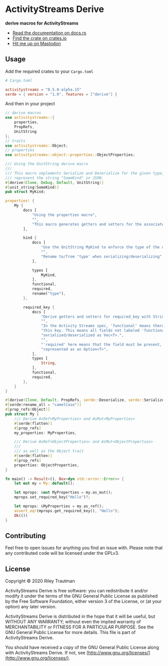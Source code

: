 # ActivityStreams Derive
__derive macros for ActivityStreams__

- [Read the documentation on docs.rs](https://docs.rs/activitystreams-derive)
- [Find the crate on crates.io](https://crates.io/crates/activitystreams-derive)
- [Hit me up on Mastodon](https://asonix.dog/@asonix)

## Usage
Add the required crates to your `Cargo.toml`
```toml
# Cargo.toml

activitystreams = "0.5.0-alpha.15"
serde = { version = "1.0", features = ["derive"] }
```

And then in your project
```rust
// derive macros
use activitystreams::{
    properties,
    PropRefs,
    UnitString
};
// traits
use activitystreams::Object;
// properties
use activitystreams::object::properties::ObjectProperties;

/// Using the UnitString derive macro
///
/// This macro implements Serialize and Deserialize for the given type, making this type
/// represent the string "SomeKind" in JSON.
#[derive(Clone, Debug, Default, UnitString)]
#[unit_string(SomeKind)]
pub struct MyKind;

properties! {
    My {
        docs [
            "Using the properties macro",
            "",
            "This macro generates getters and setters for the associated fields.",
        ],

        kind {
            docs [
                "Use the UnitString MyKind to enforce the type of the object by \"SomeKind\"",
                "",
                "Rename to/from 'type' when serializing/deserializing",
            ],

            types [
                MyKind,
            ],
            functional,
            required,
            rename("type"),
        },

        required_key {
            docs [
                "Derive getters and setters for required_key with String type.",
                "",
                "In the Activity Streams spec, 'functional' means there can only be one item for",
                "this key. This means all fields not labeled 'functional' can also be",
                "serialized/deserialized as Vec<T>.",
                "",
                "'required' here means that the field must be present, otherwise, it's"
                "represented as an Option<T>",
            ],
            types [
                String,
            ],
            functional,
            required,
        },
    }
}

#[derive(Clone, Default, PropRefs, serde::Deserialize, serde::Serialize)]
#[serde(rename_all = "camelCase")]
#[prop_refs(Object)]
pub struct My {
    /// Derive AsRef<MyProperties> and AsMut<MyProperties>
    #[serde(flatten)]
    #[prop_refs]
    my_properties: MyProperties,

    /// Derive AsRef<ObjectProperties> and AsMut<ObjectProperties>
    ///
    /// as well as the Object trait
    #[serde(flatten)]
    #[prop_refs]
    properties: ObjectProperties,
}

fn main() -> Result<(), Box<dyn std::error::Error>> {
    let mut my = My::default();

    let mprops: &mut MyProperties = my.as_mut();
    mprops.set_required_key("Hello")?;

    let mprops: &MyProperties = my.as_ref();
    assert_eq!(mprops.get_required_key(), "Hello");
    Ok(())
}
```

## Contributing
Feel free to open issues for anything you find an issue with. Please note that any contributed code will be licensed under the GPLv3.

## License

Copyright © 2020 Riley Trautman

ActivityStreams Derive is free software: you can redistribute it and/or modify it under the terms of the GNU General Public License as published by the Free Software Foundation, either version 3 of the License, or (at your option) any later version.

ActivityStreams Derive is distributed in the hope that it will be useful, but WITHOUT ANY WARRANTY; without even the implied warranty of MERCHANTABILITY or FITNESS FOR A PARTICULAR PURPOSE. See the GNU General Public License for more details. This file is part of ActivityStreams Derive.

You should have received a copy of the GNU General Public License along with ActivityStreams Derive. If not, see [http://www.gnu.org/licenses/](http://www.gnu.org/licenses/).
